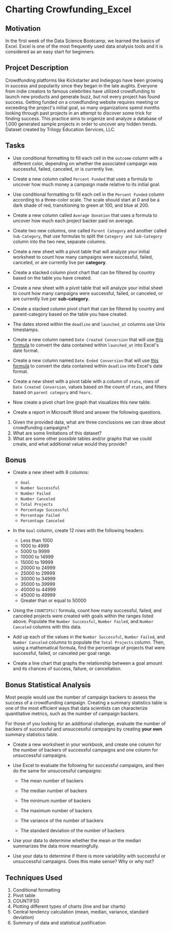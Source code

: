 # Charting Crowfunding_Excel
## Motivation
In the first week of the Data Science Bootcamp, we learned the basics of Excel. Excel is one of the most frequently used data analysis tools and it is considered as an easy start for beginners. 

## Projcet Description
Crowdfunding platforms like Kickstarter and Indiegogo have been growing in success and popularity since they began in the late aughts. Everyone from indie creators to famous celebrities have utilized crowdfunding to launch new products and generate buzz, but not every project has found success.
Getting funded on a crowdfunding website requires meeting or exceeding the project's initial goal, so many organizations spend months looking through past projects in an attempt to discover some trick for finding success. This practice aims to organize and analyze a database of 1,000 generated sample projects in order to uncover any hidden trends. Dataset created by Trilogy Education Services, LLC. 

## Tasks
* Use conditional formatting to fill each cell in the `outcome` column with a different color, depending on whether the associated campaign was successful, failed, canceled, or is currently live.
* Create a new column called `Percent Funded` that uses a formula to uncover how much money a campaign made relative to its initial goal.
* Use conditional formatting to fill each cell in the `Percent Funded` column according to a three-color scale. The scale should start at 0 and be a dark shade of red, transitioning to green at 100, and blue at 200.
* Create a new column called `Average Donation` that uses a formula to uncover how much each project backer paid on average.
* Create two new columns, one called `Parent Category` and another called `Sub-Category`, that use formulas to split the `Category and Sub-Category` column into the two new, separate columns.
* Create a new sheet with a pivot table that will analyze your initial worksheet to count how many campaigns were successful, failed, canceled, or are currently live per **category**.
* Create a stacked column pivot chart that can be filtered by country based on the table you have created.
* Create a new sheet with a pivot table that will analyze your initial sheet to count how many campaigns were successful, failed, or canceled, or are currently live per **sub-category**.
* Create a stacked column pivot chart that can be filtered by country and parent-category based on the table you have created.
* The dates stored within the `deadline` and `launched_at` columns use Unix timestamps. 
* Create a new column named `Date Created Conversion` that will use [this formula](https://www.extendoffice.com/documents/excel/2473-excel-timestamp-to-date.html) to convert the data contained within `launched_at` into Excel's date format.
* Create a new column named `Date Ended Conversion` that will use [this formula](https://www.extendoffice.com/documents/excel/2473-excel-timestamp-to-date.html) to convert the data contained within `deadline` into Excel's date format.
* Create a new sheet with a pivot table with a column of `state`, rows of `Date Created Conversion`, values based on the count of `state`, and filters based on `parent category` and `Years`.
* Now create a pivot chart line graph that visualizes this new table.

* Create a report in Microsoft Word and answer the following questions.
1. Given the provided data, what are three conclusions we can draw about crowdfunding campaigns?
2. What are some limitations of this dataset?
3. What are some other possible tables and/or graphs that we could create, and what additional value would they provide?

## Bonus
* Create a new sheet with 8 columns:
  * `Goal`
  * `Number Successful`
  * `Number Failed`
  * `Number Canceled`
  * `Total Projects`
  * `Percentage Successful`
  * `Percentage Failed`
  * `Percentage Canceled`
* In the `Goal` column, create 12 rows with the following headers:
  * Less than 1000
  * 1000 to 4999
  * 5000 to 9999
  * 10000 to 14999
  * 15000 to 19999
  * 20000 to 24999
  * 25000 to 29999
  * 30000 to 34999
  * 35000 to 39999
  * 40000 to 44999
  * 45000 to 49999
  * Greater than or equal to 50000

* Using the `COUNTIFS()` formula, count how many successful, failed, and canceled projects were created with goals within the ranges listed above. Populate the `Number Successful`, `Number Failed`, and `Number Canceled` columns with this data.
* Add up each of the values in the `Number Successful`, `Number Failed`, and `Number Canceled` columns to populate the `Total Projects` column. Then, using a mathematical formula, find the percentage of projects that were successful, failed, or canceled per goal range.
* Create a line chart that graphs the relationship between a goal amount and its chances of success, failure, or cancellation.

## Bonus Statistical Analysis

Most people would use the number of campaign backers to assess the success of a crowdfunding campaign. Creating a summary statistics table is one of the most efficient ways that data scientists can characterize quantitative metrics, such as the number of campaign backers.

For those of you looking for an additional challenge, evaluate the number of backers of successful and unsuccessful campaigns by creating **your own** summary statistics table.

* Create a new worksheet in your workbook, and create one column for the number of backers of successful campaigns and one column for unsuccessful campaigns.

* Use Excel to evaluate the following for successful campaigns, and then do the same for unsuccessful campaigns:

  * The mean number of backers

  * The median number of backers

  * The minimum number of backers

  * The maximum number of backers

  * The variance of the number of backers

  * The standard deviation of the number of backers

* Use your data to determine whether the mean or the median summarizes the data more meaningfully.

* Use your data to determine if there is more variability with successful or unsuccessful campaigns. Does this make sense? Why or why not?

## Techniques Used
1. Conditional formatting
2. Pivot table
3. COUNTIFS()
4. Plotting different types of charts (line and bar charts)
5. Central tendency calculation (mean, median, variance, standard deviation)
6. Summary of data and statistical justification

